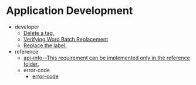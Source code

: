 # Application Development

- developer<!--developer-->
    - [Delete a tag.](onlyfortest/media/audio-kit-intro.md)
    - [Verifying Word Batch Replacement](onlyfortest/media/audio-playback-overview.md)
    - [Replace the label.](onlyfortest/media/media-kit-intro.md)
- reference<!--reference-->
    - [api-info--This requirement can be implemented only in the reference folder.](onlyfortest/reference/test.md)
    - error-code<!--reference-error-code-->
        - [error-code](onlyfortest/reference/apis-media-kit/errorcode-media.md)
